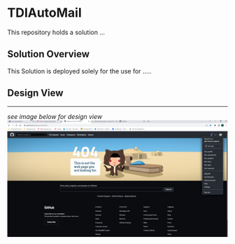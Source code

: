 # TDIAutoMail

This repository holds a solution ...

## Solution Overview
This Solution is deployed solely for the use for .....

## Design View
---
_see image below for design view_
![](images/error_github.png)
